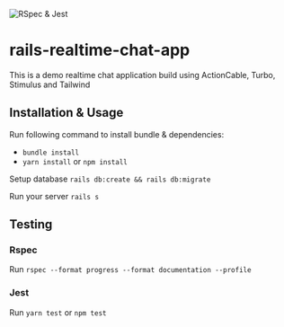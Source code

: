 ![RSpec & Jest](https://github.com/imamulakhyar93/rails-realtime-chat-app/workflows/RSpec%20&%20Jest/badge.svg)

# rails-realtime-chat-app

This is a demo realtime chat application build using ActionCable, Turbo, Stimulus and Tailwind

## Installation & Usage

Run following command to install bundle & dependencies:
- `bundle install`
- `yarn install` or `npm install`

Setup database `rails db:create && rails db:migrate`

Run your server `rails s`

## Testing

### Rspec

Run `rspec --format progress --format documentation --profile`

### Jest

Run `yarn test` or `npm test`
